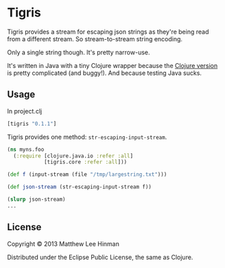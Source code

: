 # Tigris

Tigris provides a stream for escaping json strings as they're being
read from a different stream. So stream-to-stream string encoding.

Only a single string though. It's pretty narrow-use.

It's written in Java with a tiny Clojure wrapper because the
[Clojure version](https://gist.github.com/dakrone/5577106) is pretty
complicated (and buggy!). And because testing Java sucks.

## Usage

In project.clj

```clojure
[tigris "0.1.1"]
```

Tigris provides one method: `str-escaping-input-stream`.

```clojure
(ns myns.foo
  (:require [clojure.java.io :refer :all]
            [tigris.core :refer :all]))

(def f (input-stream (file "/tmp/largestring.txt")))

(def json-stream (str-escaping-input-stream f))

(slurp json-stream)
...
```

## License

Copyright © 2013 Matthew Lee Hinman

Distributed under the Eclipse Public License, the same as Clojure.
